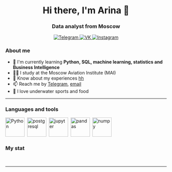 <div id="header" align="center">
	<h1>Hi there, I'm Arina 👋</h1>
	<h3>Data analyst from Moscow</h3>
</div>

<div id="socials" align="center">
	<a href="https://t.me/chaarse">
		<img src="https://img.shields.io/badge/Telegram-blue?style=for-the-badge&logo=telegram&logoColor=white" alt="Telegram"/>
	</a>
	<a href="https://vk.com/chaarse">
		<img src="https://img.shields.io/badge/VK-blue?style=for-the-badge&logo=vk&logoColor=white" alt="VK"/>
	</a>
	<a href="https://instagram.com/chaarse?r=nametag">
		<img src="https://img.shields.io/badge/Instagram-blue?style=for-the-badge&logo=Instagram&logoColor=white" alt="Instagram"/>
	</a>
</div>

### About me
- 📝 I'm currently learning **Python, SQL, machine learning, statistics and Business Intelligence**
- :woman_student: I study at the Moscow Aviation Institute (MAI)
- 📄 Know about my experiences [hh](https://hh.ru/resume/648b0e1fff0bac09cb0039ed1f49556f413961?from=share_ios)
- 📫 Reach me by [Telegram](https://t.me/chaarse), [email](mailto:arienachaplygina@yandex.ru)
- :pizza: I love underwater sports and food

---

### Languages and tools

<img src="https://cdn.jsdelivr.net/gh/devicons/devicon/icons/python/python-original.svg" title="Python" width="60" height="60"/>&nbsp;
<img src="https://cdn.jsdelivr.net/gh/devicons/devicon/icons/postgresql/postgresql-original.svg" title="postgresql" width="60" height="60"/>&nbsp;
<img src="https://cdn.jsdelivr.net/gh/devicons/devicon/icons/jupyter/jupyter-original-wordmark.svg" title="jupyter" width="60" height="60"/>&nbsp;
<img src="https://cdn.jsdelivr.net/gh/devicons/devicon/icons/pandas/pandas-original.svg" title="pandas" width="60" height="60"/>&nbsp;
<img src="https://cdn.jsdelivr.net/gh/devicons/devicon/icons/numpy/numpy-original.svg" title="numpy" width="60" height="60"/>&nbsp;



### My stat

<div id="stat" align="center">
    <img src="https://github-profile-summary-cards.vercel.app/api/cards/profile-details?username=chaarse&theme=github_dark"  alt=""/>
    <img src="https://github-profile-summary-cards.vercel.app/api/cards/most-commit-language?username=chaarse&theme=github_dark" alt=""/>
     <img src="https://github-profile-summary-cards.vercel.app/api/cards/stats?username=chaarse&theme=github_dark" alt=""/>
</div>

---



